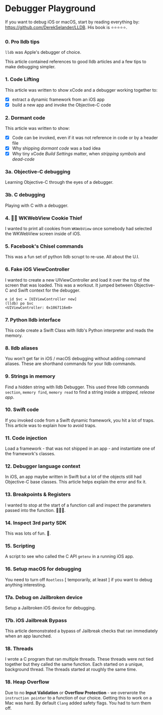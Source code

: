 # Debugger Playground
If you want to debug iOS or macOS, start by reading everything by: https://github.com/DerekSelander/LLDB. His book is ⭐️⭐️⭐️⭐️⭐️.

### 0. Pro lldb tips
`lldb` was Apple's debugger of choice.

This article contained references to good lldb articles and a few tips to make debugging simpler.

### 1. Code Lifting
This article was written to show xCode and a debugger working together to:
- [x] extract a dynamic framework from an iOS app
- [x] build a new app and invoke the Objective-C code

### 2. Dormant code
This article was written to show:
- [x] Code can be invoked, even if it was not reference in code or by a header file
- [x] Why shipping _dormant code_ was a bad idea
- [x] Why tiny xCode _Build Settings_ matter, when _stripping symbols_ and _dead-code_

### 3a. Objective-C debugging
Learning Objective-C through the eyes of a debugger.

### 3b. C debugging
Playing with C with a debugger.

### 4. 🍪🍪  WKWebView Cookie Thief
I wanted to print all cookies from `WKWebView` once somebody had selected the WKWebView screen inside of iOS.

### 5. Facebook's Chisel commands
This was a fun set of python lldb scrupt to re-use. All about the U.I.

### 6. Fake iOS ViewController
I wanted to create a new UIViewController and load it over the top of the screen that was loaded.  This was a workout.  It jumped between Objective-C and Swift context for the debugger.
```
e id $vc = [UIViewController new]
(lldb) po $vc
<UIViewController: 0x1067116e0>
```
### 7. Python lldb interface
This code create a Swift Class with lldb's Python interpreter and reads the memory.

### 8. lldb aliases
You won't get far in iOS / macOS debugging without adding command aliases. These are shorthand commands for your lldb commands.

### 9. Strings in memory
Find a hidden string with lldb Debugger.  This used three lldb commands `section`, `memory find`, `memory read` to find a string inside a _stripped, release app_.

### 10. Swift code
If you  invoked code from a Swift dynamic framework, you hit a lot of traps.  This article was to explain how to avoid traps.

### 11. Code injection
Load a framework - that was not shipped in an app - and instantiate one of the framework's classes.

### 12. Debugger language context
In iOS, an app maybe written in Swift but a lot of the objects still had Objective-C base classes.  This article helps explain the error and fix it.

### 13. Breakpoints & Registers
I wanted to stop at the start of a function call and inspect the parameters passed into the function. 🕵🏼‍♂️.

### 14. Inspect 3rd party SDK
This was lots of fun. 🦂.

### 15. Scripting
A script to see who called the C API `getenv` in a running iOS app.

### 16. Setup macOS for debugging
You need to turn off `Rootless` [ temporarily, at least ] if you want to debug anything interesting.

### 17a. Debug on Jailbroken device
Setup a Jailbroken iOS device for debugging.

### 17b. iOS Jailbreak Bypass
This article demonstrated a bypass of Jailbreak checks that ran immediately when an app launched.

### 18. Threads
I wrote a C program that ran multiple threads.  These threads were not tied together but they called the same function. Each started on a unique, background thread.  The threads started at roughly the same time.

### 18. Heap Overflow
Due to no **Input Validation** or **Overflow Protection** - we overwrote the `instruction pointer` to a function of our choice.  Getting this to work on a Mac was hard.  By default `Clang` added safety flags.  You had to turn them off.
